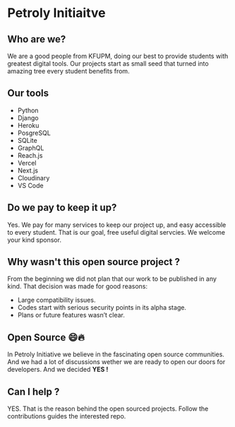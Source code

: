 # Petroly Initiaitve

## Who are we?

We are a good people from KFUPM, doing our best to provide students with greatest digital tools.
Our projects start as small seed that turned into amazing tree every student benefits from.

## Our tools

- Python
- Django
- Heroku
- PosgreSQL
- SQLite
- GraphQL
- Reach.js
- Vercel
- Next.js
- Cloudinary
- VS Code

## Do we pay to keep it up?

Yes. We pay for many services to keep our project up, and easy accessible to every student. That is our goal, free useful digital servcies. We welcome your kind sponsor.

## Why wasn't this open source project ?

From the beginning we did not plan that our work to be published in any kind. That decision was made for good reasons:

- Large compatibility issues.
- Codes start with serious security points in its alpha stage.
- Plans or future features wasn’t clear.

## Open Source 😄🔥

In Petroly Initiative we believe in the fascinating open source communities. And we had a lot of discussions wether we are ready to open our doors for developers. And we decided **YES !**

## Can I help ?

YES. That is the reason behind the open sourced projects. Follow the contributions guides the interested repo.
